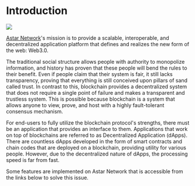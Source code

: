 # Introduction

![](.gitbook/assets/undraw\_group\_chat\_unwm.svg)

[Astar Network](https://astar.network)'s mission is to provide a scalable, interoperable, and decentralized application platform that defines and realizes the new form of the web: Web3.0.

The traditional social structure allows people with authority to monopolize information, and history has proven that these people will bend the rules to their benefit. Even if people claim that their system is fair, it still lacks transparency, proving that everything is still conceived upon pillars of sand called trust. In contrast to this, blockchain provides a decentralized system that does not require a single point of failure and makes a transparent and trustless system. This is possible because blockchain is a system that allows anyone to view, prove, and host with a highly fault-tolerant consensus mechanism. ‌&#x20;

For end-users to fully utilize the blockchain protocol's strengths, there must be an application that provides an interface to them. Applications that work on top of blockchains are referred to as Decentralized Application (dApps). There are countless dApps developed in the form of smart contracts and chain codes that are deployed on a blockchain, providing utility for various people. However, due to the decentralized nature of dApps, the processing speed is far from fast.

Some features are implemented on Astar Network that is accessible from the links below to solve this issue.
